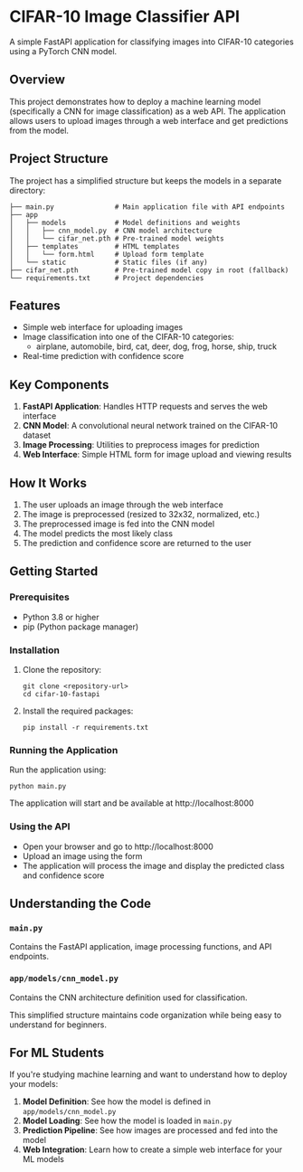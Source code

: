 # CIFAR-10 Image Classifier API

A simple FastAPI application for classifying images into CIFAR-10 categories using a PyTorch CNN model.

## Overview

This project demonstrates how to deploy a machine learning model (specifically a CNN for image classification) as a web API. The application allows users to upload images through a web interface and get predictions from the model.

## Project Structure

The project has a simplified structure but keeps the models in a separate directory:

```
├── main.py               # Main application file with API endpoints
├── app
│   ├── models            # Model definitions and weights
│   │   ├── cnn_model.py  # CNN model architecture
│   │   └── cifar_net.pth # Pre-trained model weights
│   ├── templates         # HTML templates
│   │   └── form.html     # Upload form template
│   └── static            # Static files (if any)
├── cifar_net.pth         # Pre-trained model copy in root (fallback)
└── requirements.txt      # Project dependencies
```

## Features

- Simple web interface for uploading images
- Image classification into one of the CIFAR-10 categories:
  - airplane, automobile, bird, cat, deer, dog, frog, horse, ship, truck
- Real-time prediction with confidence score

## Key Components

1. **FastAPI Application**: Handles HTTP requests and serves the web interface
2. **CNN Model**: A convolutional neural network trained on the CIFAR-10 dataset
3. **Image Processing**: Utilities to preprocess images for prediction
4. **Web Interface**: Simple HTML form for image upload and viewing results

## How It Works

1. The user uploads an image through the web interface
2. The image is preprocessed (resized to 32x32, normalized, etc.)
3. The preprocessed image is fed into the CNN model
4. The model predicts the most likely class
5. The prediction and confidence score are returned to the user

## Getting Started

### Prerequisites

- Python 3.8 or higher
- pip (Python package manager)

### Installation

1. Clone the repository:
   ```
   git clone <repository-url>
   cd cifar-10-fastapi
   ```

2. Install the required packages:
   ```
   pip install -r requirements.txt
   ```

### Running the Application

Run the application using:

```
python main.py
```

The application will start and be available at http://localhost:8000

### Using the API

- Open your browser and go to http://localhost:8000
- Upload an image using the form
- The application will process the image and display the predicted class and confidence score

## Understanding the Code

### `main.py`
Contains the FastAPI application, image processing functions, and API endpoints.

### `app/models/cnn_model.py`
Contains the CNN architecture definition used for classification.

This simplified structure maintains code organization while being easy to understand for beginners.

## For ML Students

If you're studying machine learning and want to understand how to deploy your models:

1. **Model Definition**: See how the model is defined in `app/models/cnn_model.py`
2. **Model Loading**: See how the model is loaded in `main.py`
3. **Prediction Pipeline**: See how images are processed and fed into the model
4. **Web Integration**: Learn how to create a simple web interface for your ML models
